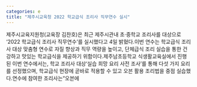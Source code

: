 ```yaml
---
categories: e
title: "제주시교육청 2022 학교급식 조리사 직무연수 실시"
---
```

제주시교육지원청(교육장 김찬호)은 최근 제주시관내 초·중학교 조리사를 대상으로 ‘2022 학교급식 조리사 직무연수’를 실시했다고 4일 밝혔다.이번 연수는 학교급식 조리사 대상 맞춤형 연수로 자질 향상과 직무 역량을 높이고, 단체급식 조리 실습을 통한 건강하고 맛있는 학교급식을 제공하기 위함이다.제주남초등학교 식생활교육실에서 진행된 이번 연수에서는, 학교 조리사 대상‘실습 희망 요리 사전 조사’를 통해 다섯 가지 요리를 선정했으며, 학교급식 현장에 곧바로 적용할 수 있고 오븐 활용 조리법을 중점 실습했다.연수에 참여한 조리사는“오븐에